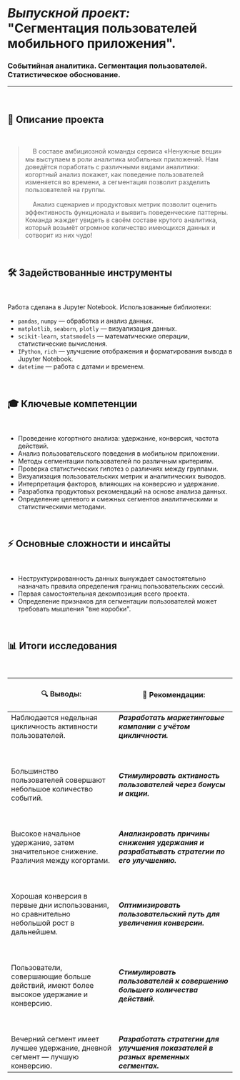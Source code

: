 # _Выпускной проект:_ <br>"Сегментация пользователей мобильного приложения".
### Событийная аналитика. Сегментация пользователей. Статистическое обоснование.

***
<br>

## 📌 Описание проекта

<br>

> ᅠ В составе амбициозной команды сервиса «Ненужные вещи» мы выступаем в роли аналитика мобильных приложений. Нам доведётся поработать с различными видами аналитики: когортный анализ покажет, как поведение пользователей изменяется во времени, а сегментация позволит разделить пользователей на группы.
>
> ᅠ Анализ сценариев и продуктовых метрик позволит оценить эффективность функционала и выявить поведенческие паттерны. Команда жаждет увидеть в своём составе крутого аналитика, который возьмёт огромное количество имеющихся данных и сотворит из них чудо!

<br>

## 🛠 Задействованные инструменты

<br>

Работа сделана в Jupyter Notebook. Использованные библиотеки:
- `pandas`, `numpy` — обработка и анализ данных.
- `matplotlib`, `seaborn`, `plotly` — визуализация данных.
- `scikit-learn`, `statsmodels` — математические операции, статистические вычисления.
- `IPython`, `rich` — улучшение отображения и форматирования вывода в Jupyter Notebook.
- `datetime` — работа с датами и временем.

<br>

## 🎓 Ключевые компетенции

<br>

- Проведение когортного анализа: удержание, конверсия, частота действий.
- Анализ пользовательского поведения в мобильном приложении.
- Методы сегментации пользователей по различным критериям.
- Проверка статистических гипотез о различиях между группами.
- Визуализация пользовательских метрик и аналитических выводов.
- Интерпретация факторов, влияющих на конверсию и удержание.
- Разработка продуктовых рекомендаций на основе анализа данных.
- Определение целевого и смежных сегментов аналитическими и статистическими методами.

<br>

## ⚡ Основные сложности и инсайты

<br>

- Неструктурированность данных вынуждает самостоятельно назначать правила определения границ пользовательских сессий.
- Первая самостоятельная декомпозиция всего проекта.
- Определение признаков для сегментации пользователей может требовать мышления "вне коробки".

<br>

## 📊 Итоги исследования <br>

<br>

| <br> 🔍 **Выводы:** <br><br> | <br> 🎯 **Рекомендации:** <br><br> |
|-----------------------------------------------------------------------------------------------------------------------|-----------------------------------------------------------------------------------------------------------------------|
|  Наблюдается недельная цикличность активности пользователей.  |  ___Разработать маркетинговые кампании с учётом цикличности.___ |
|ᅠ ᅠ ᅠ ᅠ ᅠ ᅠ ᅠ ᅠ ᅠ ᅠ ᅠ ᅠ ᅠ ᅠ ᅠ ᅠ ᅠ ᅠ ᅠ ᅠ ᅠ ᅠ |ᅠ ᅠ ᅠ ᅠ ᅠ ᅠ ᅠ ᅠ ᅠ ᅠ ᅠ ᅠ ᅠ ᅠ ᅠ ᅠ ᅠ ᅠ ᅠ ᅠ ᅠ ᅠ |
|  Большинство пользователей совершают небольшое количество событий.  |  ___Стимулировать активность пользователей через бонусы и акции.___ |
|ᅠ ᅠ ᅠ ᅠ ᅠ ᅠ ᅠ ᅠ ᅠ ᅠ ᅠ ᅠ ᅠ ᅠ ᅠ ᅠ ᅠ ᅠ ᅠ ᅠ ᅠ ᅠ |ᅠ ᅠ ᅠ ᅠ ᅠ ᅠ ᅠ ᅠ ᅠ ᅠ ᅠ ᅠ ᅠ ᅠ ᅠ ᅠ ᅠ ᅠ ᅠ ᅠ ᅠ ᅠ |
|  Высокое начальное удержание, затем значительное снижение. Различия между когортами.  |  ___Анализировать причины снижения удержания и разрабатывать стратегии по его улучшению.___ |
|ᅠ ᅠ ᅠ ᅠ ᅠ ᅠ ᅠ ᅠ ᅠ ᅠ ᅠ ᅠ ᅠ ᅠ ᅠ ᅠ ᅠ ᅠ ᅠ ᅠ ᅠ ᅠ |ᅠ ᅠ ᅠ ᅠ ᅠ ᅠ ᅠ ᅠ ᅠ ᅠ ᅠ ᅠ ᅠ ᅠ ᅠ ᅠ ᅠ ᅠ ᅠ ᅠ ᅠ ᅠ |
|  Хорошая конверсия в первые дни использования, но сравнительно небольшой рост в дальнейшем.  |  ___Оптимизировать пользовательский путь для увеличения конверсии.___ |
|ᅠ ᅠ ᅠ ᅠ ᅠ ᅠ ᅠ ᅠ ᅠ ᅠ ᅠ ᅠ ᅠ ᅠ ᅠ ᅠ ᅠ ᅠ ᅠ ᅠ ᅠ ᅠ |ᅠ ᅠ ᅠ ᅠ ᅠ ᅠ ᅠ ᅠ ᅠ ᅠ ᅠ ᅠ ᅠ ᅠ ᅠ ᅠ ᅠ ᅠ ᅠ ᅠ ᅠ ᅠ |
|  Пользователи, совершающие больше действий, имеют более высокое удержание и конверсию.  |  ___Стимулировать пользователей к совершению большего количества действий.___ |
|ᅠ ᅠ ᅠ ᅠ ᅠ ᅠ ᅠ ᅠ ᅠ ᅠ ᅠ ᅠ ᅠ ᅠ ᅠ ᅠ ᅠ ᅠ ᅠ ᅠ ᅠ ᅠ |ᅠ ᅠ ᅠ ᅠ ᅠ ᅠ ᅠ ᅠ ᅠ ᅠ ᅠ ᅠ ᅠ ᅠ ᅠ ᅠ ᅠ ᅠ ᅠ ᅠ ᅠ ᅠ |
|  Вечерний сегмент имеет лучшее удержание, дневной сегмент — лучшую конверсию.  |  ___Разработать стратегии для улучшения показателей в разных временных сегментах.___ |

